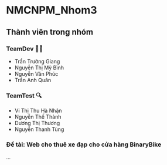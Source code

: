 # NMCNPM_Nhom3

## Thành viên trong nhóm

### TeamDev 🧑‍💻
- Trần Trường Giang
- Nguyễn Thị Mỹ Bình
- Nguyễn Văn Phúc
- Trần Anh Quân

### TeamTest 🔍
- Vi Thị Thu Hà Nhận
- Nguyễn Thế Thành
- Dương Thị Thương
- Nguyễn Thanh Tùng

### Đề tài: Web cho thuê xe đạp cho cửa hàng BinaryBike

...